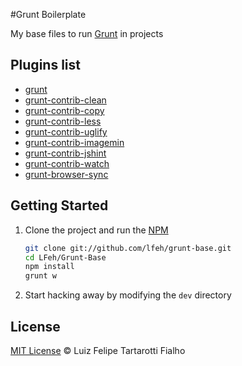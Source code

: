 #Grunt Boilerplate

My base files to run [Grunt](http://gruntjs.com/) in projects

## Plugins list

* [grunt](http://gruntjs.com/)
* [grunt-contrib-clean](https://github.com/gruntjs/grunt-contrib-clean)
* [grunt-contrib-copy](https://github.com/gruntjs/grunt-contrib-copy)
* [grunt-contrib-less](https://github.com/gruntjs/grunt-contrib-less)
* [grunt-contrib-uglify](https://github.com/gruntjs/grunt-contrib-uglify)
* [grunt-contrib-imagemin](https://github.com/gruntjs/grunt-contrib-imagemin)
* [grunt-contrib-jshint](https://github.com/gruntjs/grunt-contrib-jshint)
* [grunt-contrib-watch](https://github.com/gruntjs/grunt-contrib-watch)
* [grunt-browser-sync](https://github.com/shakyshane/grunt-browser-sync)

## Getting Started

1. Clone the project and run the [NPM](https://npmjs.org/)

	``` bash
	git clone git://github.com/lfeh/grunt-base.git
	cd LFeh/Grunt-Base
	npm install
	grunt w
	```

1. Start hacking away by modifying the `dev` directory

## License
 
[MIT License](https://github.com/LFeh/MITLicense) © Luiz Felipe Tartarotti Fialho
